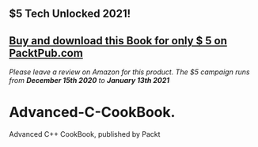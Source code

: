 ## $5 Tech Unlocked 2021!
[Buy and download this Book for only $ 5 on PacktPub.com](https://www.packtpub.com/product/advanced-c-programming-cookbook/9781838559915)
-----
*Please leave a review on Amazon for this product. The $5 campaign     runs from __December 15th 2020__ to __January 13th 2021__*

# Advanced-C-CookBook.
Advanced C++ CookBook, published by Packt
